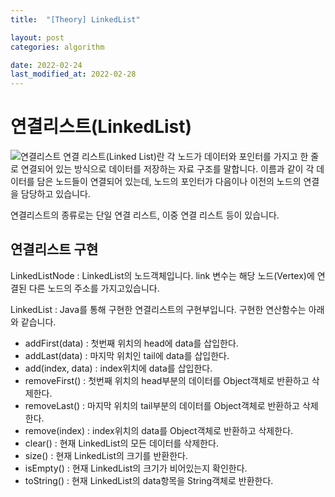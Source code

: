 ```yaml
---
title:  "[Theory] LinkedList"

layout: post
categories: algorithm

date: 2022-02-24
last_modified_at: 2022-02-28
---
```


# 연결리스트(LinkedList)

![연결리스트]({{site.url}}/public/image/2022/2022-02-25/linkedList001.PNG)
연결 리스트(Linked List)란 각 노드가 데이터와 포인터를 가지고 한 줄로 연결되어 있는 방식으로 데이터를 저장하는 자료 구조를 말합니다.
이름과 같이 각 데이터를 담은 노드들이 연결되어 있는데, 노드의 포인터가 다음이나 이전의 노드의 연결을 담당하고 있습니다.

연결리스트의 종류로는 단일 연결 리스트, 이중 연결 리스트 등이 있습니다.

## 연결리스트 구현

LinkedListNode<T> : LinkedList의 노드객체입니다. link 변수는 해당 노드(Vertex)에 연결된 다른 노드의 주소를 가지고있습니다.

<script src="https://gist.github.com/dh37789/5a5ef51dad331cfaa1ae32987d2ba003.js"></script>

LinkedList : Java를 통해 구현한 연결리스트의 구현부입니다. 구현한 연산함수는 아래와 같습니다.

- addFirst(data) : 첫번째 위치의 head에 data를 삽입한다.
- addLast(data) : 마지막 위치인 tail에 data를 삽입한다.
- add(index, data) :  index위치에 data를 삽입한다.
- removeFirst() : 첫번째 위치의 head부분의 데이터를 Object객체로 반환하고 삭제한다.
- removeLast() : 마지막 위치의 tail부분의 데이터를 Object객체로 반환하고 삭제한다.
- remove(index) : index위치의 data를 Object객체로 반환하고 삭제한다.
- clear() : 현재 LinkedList의 모든 데이터를 삭제한다.
- size() : 현재 LinkedList의 크기를 반환한다.
- isEmpty() : 현재 LinkedList의 크기가 비어있는지 확인한다.
- toString() : 현재 LinkedList의 data항목을 String객체로 반환한다.

<script src="https://gist.github.com/dh37789/a793706e176219e86c21cd5a11b8006d.js"></script>


